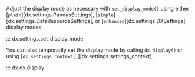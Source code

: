 Adjust the display mode as necessary with `set_display_mode()` using either [`plain`][dx.settings.PandasSettings], [`simple`][dx.settings.DataResourceSettings], or [`enhanced`][dx.settings.DXSettings] display modes.

::: dx.settings.set_display_mode

You can also temporarily set the display mode by calling `dx.display()` or using [`dx.settings_context()`][dx.settings.settings_context].

::: dx.dx.display
